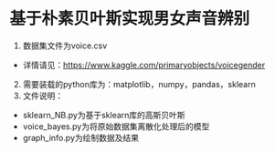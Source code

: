 # 基于朴素贝叶斯实现男女声音辨别  
1. 数据集文件为voice.csv  
* 详情请见：https://www.kaggle.com/primaryobjects/voicegender  
2. 需要装载的python库为：matplotlib，numpy，pandas，sklearn  
3. 文件说明：  
  - sklearn_NB.py为基于sklearn库的高斯贝叶斯  
  - voice_bayes.py为将原始数据集离散化处理后的模型  
  - graph_info.py为绘制数据及结果  
